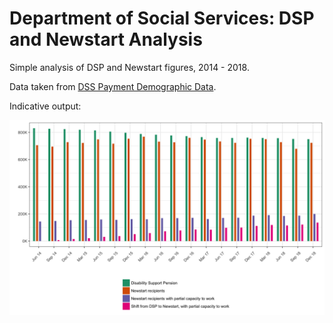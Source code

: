 
# Department of Social Services: DSP and Newstart Analysis


Simple analysis of DSP and Newstart figures, 2014 - 2018.

Data taken from [DSS Payment Demographic Data](https://data.gov.au/data/dataset/dss-payment-demographic-data).

Indicative output:

![Disability Support Pension and Newstart Figures](https://raw.githubusercontent.com/liammagee/dss-analysis/master/chart.png "Disability Support Pension and Newstart Figures")

